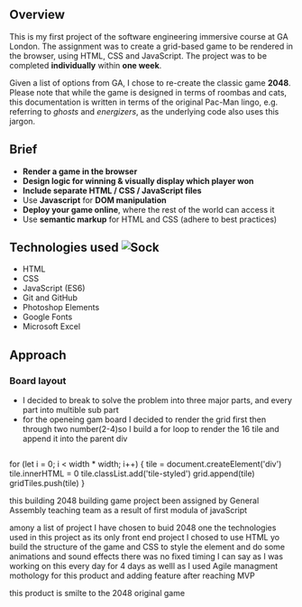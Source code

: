 ## Overview
This is my first project of the software engineering immersive course at GA London. The assignment was to create a grid-based game to be rendered in the browser, using HTML, CSS and JavaScript. The project was to be completed **individually** within **one week**.

Given a list of options from GA, I chose to re-create the classic game **2048**. Please note that while the game is designed in terms of roombas and cats, this documentation is written in terms of the original Pac-Man lingo, e.g. referring to _ghosts_ and _energizers_, as the underlying code also uses this jargon. 

## Brief

- **Render a game in the browser**
- **Design logic for winning & visually display which player won**
- **Include separate HTML / CSS / JavaScript files**
- Use **Javascript** for **DOM manipulation**
- **Deploy your game online**, where the rest of the world can access it
- Use **semantic markup** for HTML and CSS (adhere to best practices)

## Technologies used ![Sock](/images/sock.png)

- HTML
- CSS
- JavaScript (ES6)
- Git and GitHub
- Photoshop Elements
- Google Fonts
- Microsoft Excel

## Approach

### Board layout
- I decided to break to solve the problem into three major parts, and every part into multible sub part
- for the openeing gam board I decided to render the grid first then through two number(2-4)so I build a for loop to render the 16 tile and append it into the parent div 
    ```
for (let i = 0; i < width * width; i++) {
  tile = document.createElement('div')
  tile.innerHTML = 0
  tile.classList.add('tile-styled')
  grid.append(tile)
  gridTiles.push(tile)
}

    
    

this building 2048 building game project been assigned by General Assembly teaching team as a result of first modula of javaScript

amony a list of project I have chosen to buid 2048 one
the technologies used in this project as its only front end project
I chosed to use HTML yo build the structure of the game and CSS to style the element and do some animations and sound effects
there was no fixed timing I can say as I was working on this every day for 4 days 
as welll as I used Agile managment mothology for this product and adding feature after reaching MVP

this product is smilte to the 2048 original game
